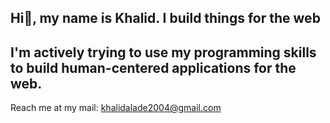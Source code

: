 ## Hi👋, my name is Khalid. I build things for the web 
## I'm actively trying to use my programming skills to build human-centered applications for the web.
Reach me at my mail: khalidalade2004@gmail.com
